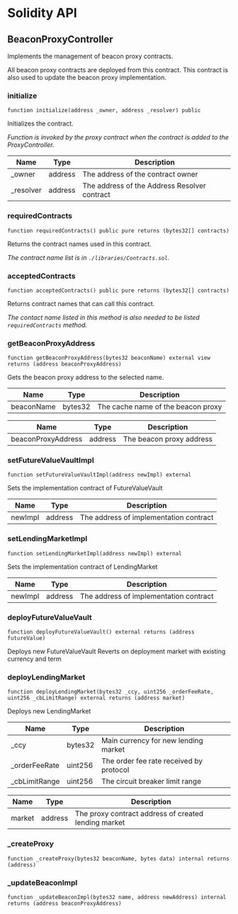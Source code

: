 # Solidity API

## BeaconProxyController

Implements the management of beacon proxy contracts.

All beacon proxy contracts are deployed from this contract.
This contract is also used to update the beacon proxy implementation.

### initialize

```solidity
function initialize(address _owner, address _resolver) public
```

Initializes the contract.

_Function is invoked by the proxy contract when the contract is added to the ProxyController._

| Name | Type | Description |
| ---- | ---- | ----------- |
| _owner | address | The address of the contract owner |
| _resolver | address | The address of the Address Resolver contract |

### requiredContracts

```solidity
function requiredContracts() public pure returns (bytes32[] contracts)
```

Returns the contract names used in this contract.

_The contract name list is in `./libraries/Contracts.sol`._

### acceptedContracts

```solidity
function acceptedContracts() public pure returns (bytes32[] contracts)
```

Returns contract names that can call this contract.

_The contact name listed in this method is also needed to be listed `requiredContracts` method._

### getBeaconProxyAddress

```solidity
function getBeaconProxyAddress(bytes32 beaconName) external view returns (address beaconProxyAddress)
```

Gets the beacon proxy address to the selected name.

| Name | Type | Description |
| ---- | ---- | ----------- |
| beaconName | bytes32 | The cache name of the beacon proxy |

| Name | Type | Description |
| ---- | ---- | ----------- |
| beaconProxyAddress | address | The beacon proxy address |

### setFutureValueVaultImpl

```solidity
function setFutureValueVaultImpl(address newImpl) external
```

Sets the implementation contract of FutureValueVault

| Name | Type | Description |
| ---- | ---- | ----------- |
| newImpl | address | The address of implementation contract |

### setLendingMarketImpl

```solidity
function setLendingMarketImpl(address newImpl) external
```

Sets the implementation contract of LendingMarket

| Name | Type | Description |
| ---- | ---- | ----------- |
| newImpl | address | The address of implementation contract |

### deployFutureValueVault

```solidity
function deployFutureValueVault() external returns (address futureValue)
```

Deploys new FutureValueVault
Reverts on deployment market with existing currency and term

### deployLendingMarket

```solidity
function deployLendingMarket(bytes32 _ccy, uint256 _orderFeeRate, uint256 _cbLimitRange) external returns (address market)
```

Deploys new LendingMarket

| Name | Type | Description |
| ---- | ---- | ----------- |
| _ccy | bytes32 | Main currency for new lending market |
| _orderFeeRate | uint256 | The order fee rate received by protocol |
| _cbLimitRange | uint256 | The circuit breaker limit range |

| Name | Type | Description |
| ---- | ---- | ----------- |
| market | address | The proxy contract address of created lending market |

### _createProxy

```solidity
function _createProxy(bytes32 beaconName, bytes data) internal returns (address)
```

### _updateBeaconImpl

```solidity
function _updateBeaconImpl(bytes32 name, address newAddress) internal returns (address beaconProxyAddress)
```

